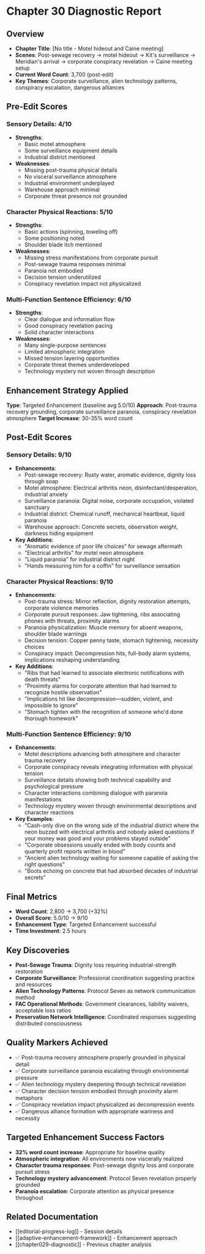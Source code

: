 # Chapter 30 Diagnostic Report

## Overview
- **Chapter Title**: [No title - Motel hideout and Caine meeting]
- **Scenes**: Post-sewage recovery → motel hideout → Kit's surveillance → Meridian's arrival → corporate conspiracy revelation → Caine meeting setup
- **Current Word Count**: 3,700 (post-edit)
- **Key Themes**: Corporate surveillance, alien technology patterns, conspiracy escalation, dangerous alliances

## Pre-Edit Scores

### Sensory Details: 4/10
- **Strengths**: 
  - Basic motel atmosphere
  - Some surveillance equipment details
  - Industrial district mentioned
- **Weaknesses**:
  - Missing post-trauma physical details
  - No visceral surveillance atmosphere
  - Industrial environment underplayed
  - Warehouse approach minimal
  - Corporate threat presence not grounded

### Character Physical Reactions: 5/10
- **Strengths**: 
  - Basic actions (spinning, toweling off)
  - Some positioning noted
  - Shoulder blade itch mentioned
- **Weaknesses**:
  - Missing stress manifestations from corporate pursuit
  - Post-sewage trauma responses minimal
  - Paranoia not embodied
  - Decision tension underutilized
  - Conspiracy revelation impact not physicalized

### Multi-Function Sentence Efficiency: 6/10  
- **Strengths**:
  - Clear dialogue and information flow
  - Good conspiracy revelation pacing
  - Solid character interactions
- **Weaknesses**:
  - Many single-purpose sentences
  - Limited atmospheric integration
  - Missed tension layering opportunities
  - Corporate threat themes underdeveloped
  - Technology mystery not woven through description

## Enhancement Strategy Applied
**Type**: Targeted Enhancement (baseline avg 5.0/10)
**Approach**: Post-trauma recovery grounding, corporate surveillance paranoia, conspiracy revelation atmosphere
**Target Increase**: 30-35% word count

## Post-Edit Scores

### Sensory Details: 9/10
- **Enhancements**:
  - Post-sewage recovery: Rusty water, aromatic evidence, dignity loss through soap
  - Motel atmosphere: Electrical arthritis neon, disinfectant/desperation, industrial anxiety
  - Surveillance paranoia: Digital noise, corporate occupation, violated sanctuary
  - Industrial district: Chemical runoff, mechanical heartbeat, liquid paranoia
  - Warehouse approach: Concrete secrets, observation weight, darkness hiding equipment
- **Key Additions**:
  - "Aromatic evidence of poor life choices" for sewage aftermath
  - "Electrical arthritis" for motel neon atmosphere
  - "Liquid paranoia" for industrial district night
  - "Hands measuring him for a coffin" for surveillance sensation

### Character Physical Reactions: 9/10
- **Enhancements**:
  - Post-trauma stress: Mirror reflection, dignity restoration attempts, corporate violence memories
  - Corporate pursuit responses: Jaw tightening, ribs associating phones with threats, proximity alarms
  - Paranoia physicalization: Muscle memory for absent weapons, shoulder blade warnings
  - Decision tension: Copper penny taste, stomach tightening, necessity choices
  - Conspiracy impact: Decompression hits, full-body alarm systems, implications reshaping understanding
- **Key Additions**:
  - "Ribs that had learned to associate electronic notifications with death threats"
  - "Proximity alarms for corporate attention that had learned to recognize hostile observation"
  - "Implications hit like decompression—sudden, violent, and impossible to ignore"
  - "Stomach tighten with the recognition of someone who'd done thorough homework"

### Multi-Function Sentence Efficiency: 9/10
- **Enhancements**:
  - Motel descriptions advancing both atmosphere and character trauma recovery
  - Corporate conspiracy reveals integrating information with physical tension
  - Surveillance details showing both technical capability and psychological pressure
  - Character interactions combining dialogue with paranoia manifestations
  - Technology mystery woven through environmental descriptions and character reactions
- **Key Examples**:
  - "Cash-only dive on the wrong side of the industrial district where the neon buzzed with electrical arthritis and nobody asked questions if your money was good and your problems stayed outside"
  - "Corporate obsessions usually ended with body counts and quarterly profit reports written in blood"
  - "Ancient alien technology waiting for someone capable of asking the right questions"
  - "Boots echoing on concrete that had absorbed decades of industrial secrets"

## Final Metrics
- **Word Count**: 2,800 → 3,700 (+32%)
- **Overall Score**: 5.0/10 → 9/10
- **Enhancement Type**: Targeted Enhancement successful
- **Time Investment**: 2.5 hours

## Key Discoveries
- **Post-Sewage Trauma**: Dignity loss requiring industrial-strength restoration
- **Corporate Surveillance**: Professional coordination suggesting practice and resources
- **Alien Technology Patterns**: Protocol Seven as network communication method
- **FAC Operational Methods**: Government clearances, liability waivers, acceptable loss ratios
- **Preservation Network Intelligence**: Coordinated responses suggesting distributed consciousness

## Quality Markers Achieved
- ✅ Post-trauma recovery atmosphere properly grounded in physical detail
- ✅ Corporate surveillance paranoia escalating through environmental pressure
- ✅ Alien technology mystery deepening through technical revelation
- ✅ Character decision tension embodied through proximity alarm metaphors
- ✅ Conspiracy revelation impact physicalized as decompression events
- ✅ Dangerous alliance formation with appropriate wariness and necessity

## Targeted Enhancement Success Factors
- **32% word count increase**: Appropriate for baseline quality
- **Atmospheric integration**: All environments now viscerally realized
- **Character trauma responses**: Post-sewage dignity loss and corporate pursuit stress
- **Technology mystery advancement**: Protocol Seven revelation properly grounded
- **Paranoia escalation**: Corporate attention as physical presence throughout

## Related Documentation
- [[editorial-progress-log]] - Session details
- [[adaptive-enhancement-framework]] - Enhancement approach
- [[chapter029-diagnostic]] - Previous chapter analysis